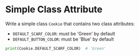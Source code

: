 # Simple Class Attribute

Write a simple class `Cookie` that contains two class attributes:

* `DEFAULT_SCARF_COLOR`: must be 'Green' by default
* `DEFAULT_BUTTON_COLOR`: must be 'Blue' by default

```python
print(Cookie.DEFAULT_SCARF_COLOR)  # 'Green'
```
